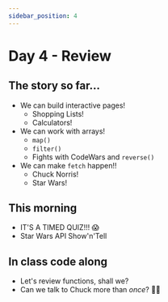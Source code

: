 ```yaml
---
sidebar_position: 4
---
```


# Day 4 - Review

## The story so far...

* We can build interactive pages!
  * Shopping Lists!
  * Calculators!
* We can work with arrays!
  * `map()`
  * `filter()`
  * Fights with CodeWars and `reverse()`
* We can make `fetch` happen!!
  * Chuck Norris!
  * Star Wars!

## This morning

* IT'S A TIMED QUIZ!!! 😱
* Star Wars API Show'n'Tell

## In class code along

* Let's review functions, shall we?
* Can we talk to Chuck more than _once_? 🤔🤔
